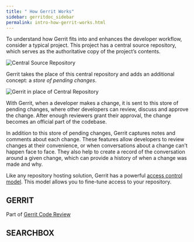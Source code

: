 ```yaml
---
title: " How Gerrit Works"
sidebar: gerritdoc_sidebar
permalink: intro-how-gerrit-works.html
---
```

To understand how Gerrit fits into and enhances the developer workflow,
consider a typical project. This project has a central source
repository, which serves as the authoritative copy of the project’s
contents.

![Central Source Repository](images/intro-quick-central-repo.png "fig:")

Gerrit takes the place of this central repository and adds an additional
concept: a *store of pending changes*.

![Gerrit in place of Central
Repository](images/intro-quick-central-gerrit.png "fig:")

With Gerrit, when a developer makes a change, it is sent to this store
of pending changes, where other developers can review, discuss and
approve the change. After enough reviewers grant their approval, the
change becomes an official part of the codebase.

In addition to this store of pending changes, Gerrit captures notes and
comments about each change. These features allow developers to review
changes at their convenience, or when conversations about a change can’t
happen face to face. They also help to create a record of the
conversation around a given change, which can provide a history of when
a change was made and why.

Like any repository hosting solution, Gerrit has a powerful [access
control model](access-control.html). This model allows you to fine-tune
access to your repository.

## GERRIT

Part of [Gerrit Code Review](index.html)

## SEARCHBOX

